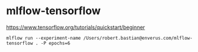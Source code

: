 # mlflow-tensorflow

https://www.tensorflow.org/tutorials/quickstart/beginner

`mlflow run --experiment-name /Users/robert.bastian@enverus.com/mlflow-tensorflow . -P epochs=6`

